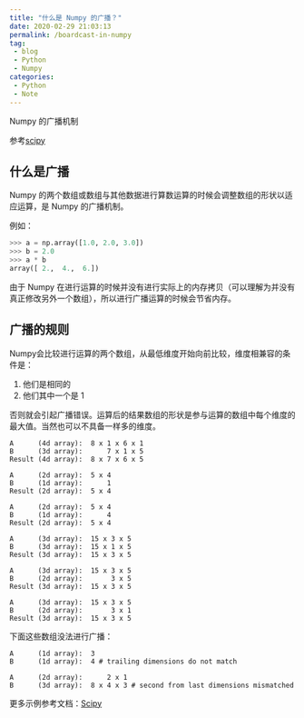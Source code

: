 ```yaml
---
title: "什么是 Numpy 的广播？"
date: 2020-02-29 21:03:13
permalink: /boardcast-in-numpy 
tag: 
 - blog
 - Python
 - Numpy
categories:
 - Python
 - Note
---
```


Numpy 的广播机制

参考[scipy](https://docs.scipy.org/doc/numpy/user/basics.broadcasting.html)

## 什么是广播

Numpy 的两个数组或数组与其他数据进行算数运算的时候会调整数组的形状以适应运算，是 Numpy 的广播机制。

例如：

```python
>>> a = np.array([1.0, 2.0, 3.0])
>>> b = 2.0
>>> a * b
array([ 2.,  4.,  6.])
```

由于 Numpy 在进行运算的时候并没有进行实际上的内存拷贝（可以理解为并没有真正修改另外一个数组），所以进行广播运算的时候会节省内存。

## 广播的规则

Numpy会比较进行运算的两个数组，从最低维度开始向前比较，维度相兼容的条件是：

1. 他们是相同的
2. 他们其中一个是 1

否则就会引起广播错误。运算后的结果数组的形状是参与运算的数组中每个维度的最大值。当然也可以不具备一样多的维度。

```
A      (4d array):  8 x 1 x 6 x 1
B      (3d array):      7 x 1 x 5
Result (4d array):  8 x 7 x 6 x 5

A      (2d array):  5 x 4
B      (1d array):      1
Result (2d array):  5 x 4

A      (2d array):  5 x 4
B      (1d array):      4
Result (2d array):  5 x 4

A      (3d array):  15 x 3 x 5
B      (3d array):  15 x 1 x 5
Result (3d array):  15 x 3 x 5

A      (3d array):  15 x 3 x 5
B      (2d array):       3 x 5
Result (3d array):  15 x 3 x 5

A      (3d array):  15 x 3 x 5
B      (2d array):       3 x 1
Result (3d array):  15 x 3 x 5
```

下面这些数组没法进行广播：

```
A      (1d array):  3
B      (1d array):  4 # trailing dimensions do not match

A      (2d array):      2 x 1
B      (3d array):  8 x 4 x 3 # second from last dimensions mismatched
```

更多示例参考文档：[Scipy](https://docs.scipy.org/doc/numpy/user/basics.broadcasting.html)